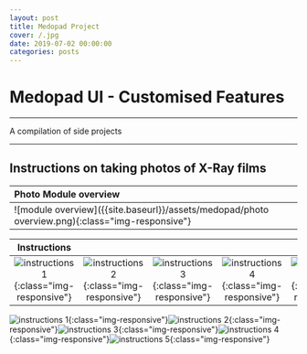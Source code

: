 ```yaml
---
layout: post
title: Medopad Project
cover: /.jpg
date: 2019-07-02 00:00:00
categories: posts
---
```


# Medopad UI - Customised Features

---
A compilation of side projects

---

## Instructions on taking photos of X-Ray films

|Photo Module overview|
|:--------|
|![module overview]({{site.baseurl}}/assets/medopad/photo overview.png){:class="img-responsive"}|


|Instructions           |                  |                   |                   |                   |
| :----------------: |:----------------:| :----------------:| :----------------:| :----------------:|
|![instructions 1]({{site.baseurl}}/assets/medopad/instructions1.png){:class="img-responsive"}|![instructions 2]({{site.baseurl}}/assets/medopad/instructions2.png){:class="img-responsive"}|![instructions 3]({{site.baseurl}}/assets/medopad/instructions3.png){:class="img-responsive"}|![instructions 4]({{site.baseurl}}/assets/medopad/instructions4.png){:class="img-responsive"}|![instructions 5]({{site.baseurl}}/assets/medopad/instructions5.png){:class="img-responsive"}

![instructions 1]({{site.baseurl}}/assets/medopad/instructions1.png){:class="img-responsive"}![instructions 2]({{site.baseurl}}/assets/medopad/instructions2.png){:class="img-responsive"}![instructions 3]({{site.baseurl}}/assets/medopad/instructions3.png){:class="img-responsive"}![instructions 4]({{site.baseurl}}/assets/medopad/instructions4.png){:class="img-responsive"}![instructions 5]({{site.baseurl}}/assets/medopad/instructions5.png){:class="img-responsive"}
